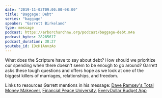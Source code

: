 ```yaml
---
date: "2019-11-03T09:00:00-08:00"
title: "Baggage: Debt"
series: "baggage"
speaker: "Garrett Birkeland"
type: message
podcast: https://arborchurchnw.org/podcast/baggage-debt.m4a
podcast_bytes: 28285617
podcast_duration: 38:27
youtube_id: IDcH1AnvzAo
---
```


What does the Scripture have to say about debt? How should we prioritize our spending when there doesn't seem to be
enough to go around? Garrett asks these tough questions and offers hope as we look at one of the biggest killers of
marriages, relationships, and freedom.

Links to resources Garrett mentions in his message: [Dave Ramsey's Total Money
Makeover](https://www.daveramsey.com/store/product/the-total-money-makeover-book-by-dave-ramsey), [Financial Peace
University](https://www.daveramsey.com/fpu/), [EveryDollar Budget App](https://www.everydollar.com/)


